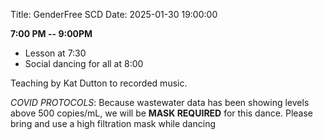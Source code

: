 Title: GenderFree SCD
Date: 2025-01-30 19:00:00

**7:00 PM -- 9:00PM**

- Lesson at 7:30
- Social dancing for all at 8:00

Teaching by Kat Dutton to recorded music.

*COVID PROTOCOLS*: Because wastewater data has been showing levels above 500 copies/mL, we will be **MASK REQUIRED** for this dance. Please bring and use a high filtration mask while dancing
